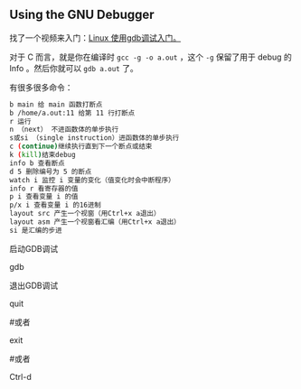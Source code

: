 ## Using the GNU Debugger



找了一个视频来入门：[Linux 使用gdb调试入门。](https://www.bilibili.com/video/BV1Kq4y1D7n2?p=1)

对于 C 而言，就是你在编译时 `gcc -g -o a.out` ，这个 `-g` 保留了用于 debug 的 Info 。然后你就可以 `gdb a.out` 了。

有很多很多命令：

```bash
b main 给 main 函数打断点
b /home/a.out:11 给第 11 行打断点
r 运行
n （next） 不进函数体的单步执行
s或si （single instruction）进函数体的单步执行
c (continue)继续执行直到下一个断点或结束
k (kill)结束debug
info b 查看断点
d 5 删除编号为 5 的断点
watch i 监控 i 变量的变化（值变化时会中断程序）
info r 看寄存器的值
p i 查看变量 i 的值
p/x i 查看变量 i 的16进制
layout src 产生一个视窗（用Ctrl+x a退出）
layout asm 产生一个视窗看汇编（用Ctrl+x a退出）
si 是汇编的步进
```

启动GDB调试

gdb

退出GDB调试

quit

\#或者

exit

\#或者

Ctrl-d